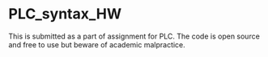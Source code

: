 # PLC_syntax_HW
This is submitted as a part of assignment for PLC. The code is open source and free to use but beware of academic malpractice.
